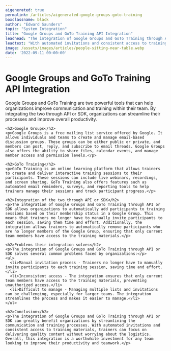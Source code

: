 ```yaml
---
aigenerated: true
permalink: /articles/aigenerated-google-groups-goto-training
boxclassname: black
author: "Edward Saunders"
topic: "System Integration"
title: "Google Groups and GoTo Training API Integration"
leadhead: "The integration of Google Groups and GoTo Training through API or SDK can greatly benefit organizations by streamlining the communication and training processes"
leadtext: "With automated invitations and consistent access to training materials, trainers can focus on delivering quality content without worrying about the logistics. Overall, this integration is a worthwhile investment for any team looking to improve their productivity and teamwork."
image: /assets/images/articles/people-sitting-near-table.webp
date: '2022-09-11 00:00:00'
---
```

<div class="arttext">    <h1>Google Groups and GoTo Training API Integration</h1>
    <p>Google Groups and GoTo Training are two powerful tools that can help organizations improve communication and training within their team. By integrating the two through API or SDK, organizations can streamline their processes and improve overall productivity. </p>
    
    <h2>Google Groups</h2>
    <p>Google Groups is a free mailing list service offered by Google. It allows individuals and teams to create and manage email-based discussion groups. These groups can be either public or private, and members can post, reply, and subscribe to email threads. Google Groups also offers the ability to share files, calendar events, and manage member access and permission levels.</p>
    
    <h2>GoTo Training</h2>
    <p>GoTo Training is an online learning platform that allows trainers to create and deliver interactive training sessions to their participants. These sessions can include live webinars, recordings, and screen sharing. GoTo Training also offers features such as automated email reminders, surveys, and reporting tools to help trainers manage their sessions and track participant progress.</p>
    
    <h2>Integration of the two through API or SDK</h2>
    <p>The integration of Google Groups and GoTo Training through API or SDK allows organizations to automatically add participants to training sessions based on their membership status in a Google Group. This means that trainers no longer have to manually invite participants to each session, saving them time and effort. Additionally, the integration allows trainers to automatically remove participants who are no longer members of the Google Group, ensuring that only current team members have access to the training materials.</p>
    
    <h2>Problems their integration solves</h2>
    <p>The integration of Google Groups and GoTo Training through API or SDK solves several common problems faced by organizations:</p>
    <ul>
      <li>Manual invitation process - Trainers no longer have to manually invite participants to each training session, saving time and effort.</li>
      <li>Inconsistent access - The integration ensures that only current team members have access to the training materials, preventing unauthorized access.</li>
      <li>Difficult to manage - Managing multiple lists and invitations can be challenging, especially for larger teams. The integration streamlines the process and makes it easier to manage.</li>
    </ul>
    
    <h2>Conclusion</h2>
    <p>The integration of Google Groups and GoTo Training through API or SDK can greatly benefit organizations by streamlining the communication and training processes. With automated invitations and consistent access to training materials, trainers can focus on delivering quality content without worrying about the logistics. Overall, this integration is a worthwhile investment for any team looking to improve their productivity and teamwork.</p>
</div>